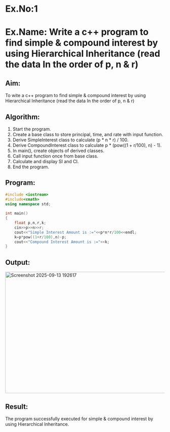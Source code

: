 # Ex.No:1
# Ex.Name: Write a c++ program to find simple & compound interest by using Hierarchical Inheritance (read the data In the order of p, n & r)

## Aim:
To wite a c++ program to find simple & compound interest by using Hierarchical Inheritance (read the data In the order of p, n & r)

## Algorithm:
1. Start the program.
2. Create a base class to store principal, time, and rate with input function.
3. Derive SimpleInterest class to calculate (p * n * r) / 100.
4. Derive CompoundInterest class to calculate p * (pow((1 + r/100), n) - 1).
5. In main(), create objects of derived classes.
6. Call input function once from base class.
7. Calculate and display SI and CI.
8. End the program.

## Program:
```cpp
#include <iostream>  
#include<cmath>
using namespace std;  
  
int main()
{
    float p,n,r,k;
    cin>>p>>n>>r;
    cout<<"Simple Interest Amount is :="<<p*n*r/100<<endl;
    k=p*pow((1+r/100),n)-p;
    cout<<"Compound Interest Amount is :="<<k;
}
```


## Output:
<img width="1124" height="382" alt="Screenshot 2025-09-13 192617" src="https://github.com/user-attachments/assets/51b302b8-ee34-46b7-bffd-86d49e2d447d" />


## Result:
The program successfully executed for simple & compound interest by using Hierarchical Inheritance.
